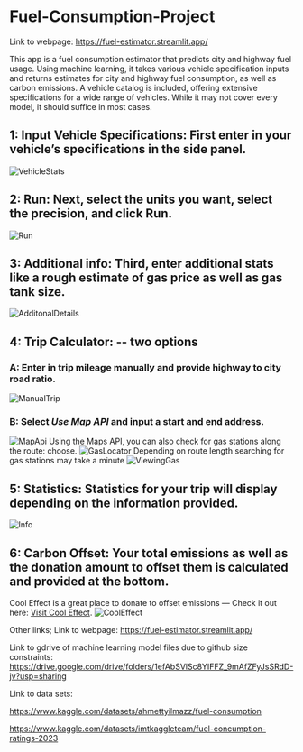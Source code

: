 # Fuel-Consumption-Project
Link to webpage: https://fuel-estimator.streamlit.app/


This app is a fuel consumption estimator that predicts city and highway fuel usage. Using machine learning, it takes various vehicle specification inputs and returns estimates for city and highway fuel consumption, as well as carbon emissions. A vehicle catalog is included, offering extensive specifications for a wide range of vehicles. While it may not cover every model, it should suffice in most cases. 

## 1: Input Vehicle Specifications: First enter in your vehicle’s specifications in the side panel.

![VehicleStats](https://github.com/user-attachments/assets/2370aeed-a0c0-4f3f-85ec-9a458ee0f2c1)

## 2: Run: Next, select the units you want, select the precision, and click Run.

![Run](https://github.com/user-attachments/assets/2facc6a8-1110-4435-85e1-600db1c749c2)

## 3: Additional info: Third, enter additional stats like a rough estimate of gas price as well as gas tank size.

![AdditonalDetails](https://github.com/user-attachments/assets/5d76ab1c-785b-4cef-ab07-3ff29f9d66d6)

## 4: Trip Calculator: -- two options  
### A: Enter in trip mileage manually and provide highway to city road ratio.

![ManualTrip](https://github.com/user-attachments/assets/13561531-72e9-4e3c-9f99-10d3ef7d279d)

### B: Select *Use Map API* and input a start and end address.

![MapApi](https://github.com/user-attachments/assets/97bacf87-f104-4627-bb08-0a7d51756d45)
                Using the Maps API, you can also check for gas stations along the route: choose.
![GasLocator](https://github.com/user-attachments/assets/760c3723-f35c-42aa-b098-fd8b563173de)
                Depending on route length searching for gas stations may take a minute
![ViewingGas](https://github.com/user-attachments/assets/b176bb6c-b068-4c04-9120-5cf59e825697)

## 5: Statistics: Statistics for your trip will display depending on the information provided.

![Info](https://github.com/user-attachments/assets/f334a07f-b795-4bac-8597-44ebffd2f888)

## 6: Carbon Offset: Your total emissions as well as the donation amount to offset them is calculated and provided at the bottom.  
Cool Effect is a great place to donate to offset emissions — Check it out here: [Visit Cool Effect](https://www.cooleffect.org/).
![CoolEffect](https://github.com/user-attachments/assets/2006b49b-b9fd-4673-95c9-fba88b58d407)



Other links;
Link to webpage: https://fuel-estimator.streamlit.app/

Link to gdrive of machine learning model files due to github size constraints: https://drive.google.com/drive/folders/1efAbSVlSc8YIFFZ_9mAfZFyJsSRdD-jv?usp=sharing

Link to data sets: 

https://www.kaggle.com/datasets/ahmettyilmazz/fuel-consumption

https://www.kaggle.com/datasets/imtkaggleteam/fuel-concumption-ratings-2023

